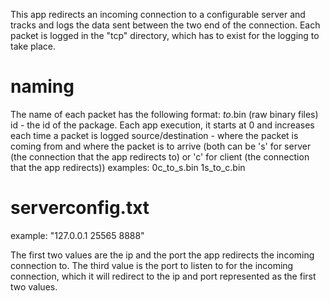 This app redirects an incoming connection to a configurable server and tracks and logs the data sent between the two end of the connection.
Each packet is logged in the "tcp" directory, which has to exist for the logging to take place.

# naming
The name of each packet has the following format: <id><source>_to_<destination>.bin   (raw binary files)
  id - the id of the package. Each app execution, it starts at 0 and increases each time a packet is logged
  source/destination - where the packet is coming from and where the packet is to arrive (both can be 's' for server (the connection that the app redirects to) or 'c' for client (the connection that the app redirects))
examples: 0c_to_s.bin
          1s_to_c.bin

# serverconfig.txt
example: "127.0.0.1 25565 8888"

The first two values are the ip and the port the app redirects the incoming connection to.
The third value is the port to listen to for the incoming connection, which it will redirect to the ip and port represented as the first two values.
